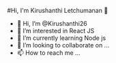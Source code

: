 #Hi, I'm Kirushanthi Letchumanan 👋

- 👋 Hi, I’m @Kirushanthi26
- 👀 I’m interested in React JS
- 🌱 I’m currently learning Node js
- 💞️ I’m looking to collaborate on ...
- 📫 How to reach me ...

